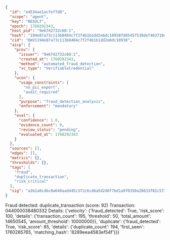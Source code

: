 ```json
{
  "id": "e4534ae1acfef7d8",
  "scope": "agent",
  "key": "RESULT",
  "epoch": 1760292343,
  "host_pid": "9e6742732c60:1",
  "hash": "194e87a73c113b8404c7f2f4b1b1dd2e6dc10938fd85457538def463710d161e",
  "cid": "QmV1194e87a73c113b8404c7f2f4b1b1dd2e6dc10938",
  "aicp": {
    "prov": {
      "issuer": "9e6742732c60:1",
      "created_at": 1760292343,
      "method": "automated_fraud_detection",
      "vc_type": "VerifiableCredential"
    },
    "ucon": {
      "usage_constraints": [
        "no_pii_export",
        "audit_required"
      ],
      "purpose": "fraud_detection_analysis",
      "enforcement": "mandatory"
    },
    "eval": {
      "confidence": 1.0,
      "evidence_count": 0,
      "review_status": "pending",
      "evaluated_at": 1760292343
    }
  },
  "sources": [],
  "edges": [],
  "metrics": {},
  "thresholds": {},
  "tags": [
    "fraud",
    "duplicate_transaction",
    "risk_critical"
  ],
  "sig": "a3b1a0cdbc0a649aadd45c3f2c6cd6a5d240f7bd1a970350a28633f02c573be3"
}
```

Fraud detected: duplicate_transaction (score: 92)
Transaction: 044000038480332
Details: {'velocity': {'fraud_detected': True, 'risk_score': 100, 'details': {'transaction_count': 195, 'threshold': 50, 'total_amount': 14650545, 'amount_threshold': 10000000}}, 'duplicate': {'fraud_detected': True, 'risk_score': 85, 'details': {'duplicate_count': 194, 'first_seen': 1760285765, 'matching_hash': '8289eea4583ef54f'}}}